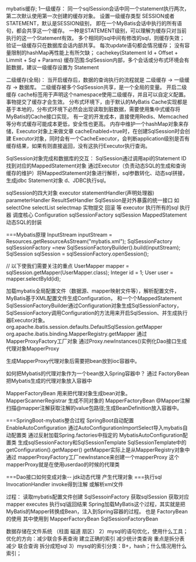 mybatis缓存; 1一级缓存： 同一个sqlSession会话中同一个statement执行两次，第二次默认使用第一次创建的缓存对象。 设置一级缓存类型 SESSION或者STATEMENT，默认是SESSION级别， 即在一个MyBatis会话中执行的所有语句，都会共享这一个缓存。 一种是STATEMENT级别，可以理解为缓存只对当前执行的这一个Statement有效。 多个相同的sql中间有修改的sql，则缓存失效； 验证一级缓存只在数据库会话内部共享。 每次update语句都会情况缓存； 没有容量限制的hashMap再性能上有所欠缺； cachekey(Statement Id + Offset + Limmit + Sql + Params) 缓存范围:SqlSession内部，多个会话或分布式环境会有脏数据，建议一级缓存设置为 Statement

二级缓存(全局)： 当开启缓存后，数据的查询执行的流程就是 二级缓存 -> 一级缓存 -> 数据库。 二级缓存被多个SqlSession共享，是一个全局的变量。 开启二级缓存 cache标签用于声明这个namespace使用二级缓存，并且可以自定义配置。 事物提交了缓存才会生效。 分布式环境下，由于默认的MyBatis Cache实现都是基于本地的，分布式环境下必然会出现读取到脏数据，需要使用集中式缓存将MyBatis的Cache接口实现， 有一定的开发成本，直接使用Redis、Memcached等分布式缓存可能成本更低，安全性也更高。 内存中维护一个hashMap对象来存储，Executor对象上来做文章 cacheEnabled=true时，在创建SqlSession时会创建 Executor对象，同时会有一个CacheExecutor，会判断application级别是否有缓存结果，如果有则直接返回，没有这执行Executor执行查询。

SqlSession对象完成和数据库的交互： SqlSession通过调用api的Statement ID找到对应的MappedStatement对象 通过Executor（负责动态SQL的生成和查询缓存的维护）将MappedStatement对象进行解析，sql参数转化、动态sql拼接，生成jdbc Statement对象 d、JDBC执行sql。

sqlSession的四大对象 executor statementHandler(声明处理器) parameterHandler ResultSetHandler SqlSession是对外暴露的统一接口 如 selectOne selectList selectmap 实物提交 回滚 等 executor 执行所有的sql 执行器 调度核心 Configuration sqlSessionFactory sqlSession
MappedStatement 动态SQL的封装

===Mybatis原理
InputStream inputStream = Resources.getResourceAsStream("mybatis.xml"); SqlSessionFactory sqlSessionFactory =new SqlSessionFactoryBuilder().build(inputStream); SqlSession sqlSession = sqlSessionFactory.openSession();

// 以下使我们需要关注的重点 UserMapper mapper = sqlSession.getMapper(UserMapper.class); Integer id = 1; User user = mapper.selectById(id);

加载mybatis全局配置文件（数据源、mapper映射文件等），解析配置文件，MyBatis基于XML配置文件生成Configuration， 和一个个MappedStatement SqlSessionFactoryBuilder通过Configuration对象生成SqlSessionFactory， SqlSessionFactory调用Configuration的方法用来开启SqlSession、并生成执行器Executor对象。 org.apache.ibatis.session.defaults.DefaultSqlSession.getMapper org.apache.ibatis.binding.MapperRegistry.getMapper 通过MapperProxyFactory工厂对象 通过Proxy.newInstances()实例化Dao接口生成代理对象MapperProxy

生成MapperProxy代理对象后需要把bean放到ioc容器中。

如何把Mybatis的代理对象作为一个bean放入Spring容器中？ 通过 FactoryBean把Mybatis生成的代理对象放入容器中

MapperFactoryBean 用来把代理对象生成bean对象。 MapperScannerRegistrar 生成不同对象的 MapperFactoryBean @Mapper注解 扫描@mapper注解获取注解的value包路径;生成BeanDefinition放入容器中。

===SpringBoot-mybatis整合过程
SpringBoot自动配置 EnableAutoConfiguration 通过AutoConfigurationImportSelect导入mybatis自动配置类 通过反射加载Spring.factories中指定的 MybatisAutoConfiguration配置类 生成sqlSessionFactory和SqlSessionTemplate SqlSessionTemplate中的getConfiguration().getMapper() getMapper实际上是从MapperRegistry对象中通过 mapperProxyFactory工厂newInstance来创建一个mapperProxy 这个mapperProxy就是在使用userdao的时候的代理类

===Dao接口如何变成对象-- jdk动态代理 产生代理对象 ===执行sql InvocationHandler invoke得到注解 或解析xml文件

过程： 读取mybatis配置文件创建 SqlSessoinFactory 获取sqlSession 获取对应mapper executes 执行sql返回结果
Spring加载MyBatis这个过程，其实就是把MyBatis的Mapper转换成Bean，注入到Spring容器的过程。 也是 FactoryBean的使用 其中使用到 MapperFactoryBean SqlSessionFactoryBean

数据存储在文件系统 （柱面 磁道 扇区） 2）mysql的语句优化，使用什么工具； 优化的方向：减少联合多表查询 建立正确的索引 减少统计类查询 重点是拆分表 减少 联合查询 拆分成短sql 3）mysql的索引分类：B+，hash；什么情况用什么索引；